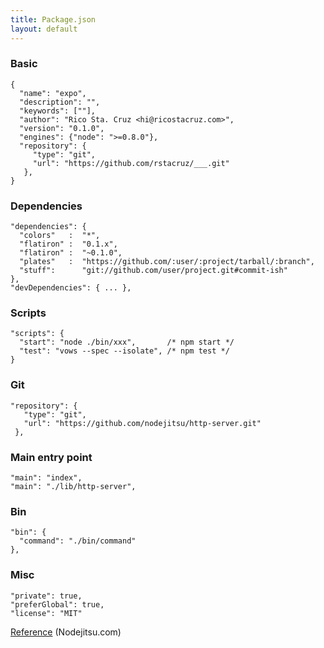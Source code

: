 ```yaml
---
title: Package.json
layout: default
---
```


### Basic

    {
      "name": "expo",
      "description": "",
      "keywords": [""],
      "author": "Rico Sta. Cruz <hi@ricostacruz.com>",
      "version": "0.1.0",
      "engines": {"node": ">=0.8.0"},
      "repository": {
         "type": "git",
         "url": "https://github.com/rstacruz/___.git"
       },
    }

### Dependencies

    "dependencies": {
      "colors"   :  "*",
      "flatiron" :  "0.1.x",
      "flatiron" :  "~0.1.0",
      "plates"   :  "https://github.com/:user/:project/tarball/:branch",
      "stuff":      "git://github.com/user/project.git#commit-ish"
    },
    "devDependencies": { ... },

### Scripts

    "scripts": {
      "start": "node ./bin/xxx",       /* npm start */
      "test": "vows --spec --isolate", /* npm test */
    }

### Git

    "repository": {
       "type": "git",
       "url": "https://github.com/nodejitsu/http-server.git"
     },

### Main entry point

    "main": "index",
    "main": "./lib/http-server",

### Bin

    "bin": {
      "command": "./bin/command"
    },

### Misc

    "private": true,
    "preferGlobal": true,
    "license": "MIT"

[Reference](http://package.json.nodejitsu.com/) (Nodejitsu.com)
